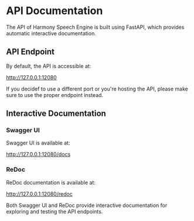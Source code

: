 # API Documentation

The API of Harmony Speech Engine is built using FastAPI, which provides automatic interactive documentation.

## API Endpoint

By default, the API is accessible at:

http://127.0.0.1:12080

If you decidef to use a different port or you're hosting the API,
please make sure to use the proper endpoint instead.


## Interactive Documentation

### Swagger UI

Swagger UI is available at:

http://127.0.0.1:12080/docs


### ReDoc

ReDoc documentation is available at:

http://127.0.0.1:12080/redoc


Both Swagger UI and ReDoc provide interactive documentation for exploring and testing the API endpoints.